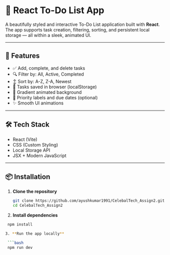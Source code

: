 # 📝 React To-Do List App

A beautifully styled and interactive To-Do List application built with **React**. The app supports task creation, filtering, sorting, and persistent local storage — all within a sleek, animated UI.

---

## 🌟 Features

- ✅ Add, complete, and delete tasks
- 🔍 Filter by: All, Active, Completed
- ↕️ Sort by: A-Z, Z-A, Newest
- 💾 Tasks saved in browser (localStorage)
- 🎨 Gradient animated background
- 🎯 Priority labels and due dates (optional)
- ✨ Smooth UI animations

---


## 🛠️ Tech Stack

- React (Vite)
- CSS (Custom Styling)
- Local Storage API
- JSX + Modern JavaScript

---

## 📦 Installation

1. **Clone the repository**  
   ```bash
   git clone https://github.com/ayushkumar1991/CelebalTech_Assign2.git
   cd CelebalTech_Assign2

2. **Install dependencies**

  ```bash
   npm install

3. **Run the app locally**

   ```bash
   npm run dev